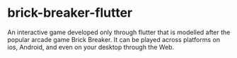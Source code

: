 # brick-breaker-flutter
An interactive game developed only through flutter that is modelled after the popular arcade game Brick Breaker. It can be played across platforms on ios, Android, and even on your desktop through the Web.
